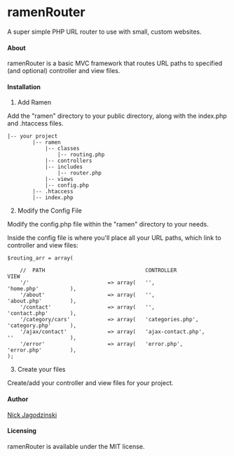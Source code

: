 # ramenRouter
A super simple PHP URL router to use with small, custom websites. 

#### About
ramenRouter is a basic MVC framework that routes URL paths to specified (and optional) controller and view files. 

#### Installation

1. Add Ramen

Add the "ramen" directory to your public directory, along with the index.php and .htaccess files. 

```
|-- your project
        |-- ramen
            |-- classes
				|-- routing.php
            |-- controllers
            |-- includes
				|-- router.php
			|-- views
			|-- config.php
		|-- .htaccess
        |-- index.php
```

2. Modify the Config File

Modify the config.php file within the "ramen" directory to your needs. 

Inside the config file is where you'll place all your URL paths, which link to controller and view files:

```
$routing_arr = array(
	
	//	PATH								CONTROLLER					VIEW
	'/' 						=> array(	'', 						'home.php'			),
	'/about' 					=> array(	'', 						'about.php'			),
	'/contact' 					=> array(	'',							'contact.php'		),
	'/category/cars'			=> array(	'categories.php', 			'category.php'		),
	'/ajax/contact'				=> array(	'ajax-contact.php', 		''					),
	'/error'					=> array(	'error.php', 				'error.php'			),
);
```

3. Create your files

Create/add your controller and view files for your project. 

#### Author

[Nick Jagodzinski](http://nickjag.com)

#### Licensing
ramenRouter is available under the MIT license.

